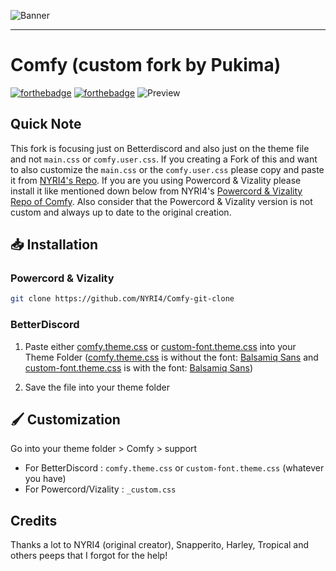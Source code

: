 ![Banner](https://nyri4.github.io/Comfy/assets/banner.png)

---

# Comfy (custom fork by Pukima)
[![forthebadge](https://forthebadge.com/images/badges/built-with-love.svg)](https://forthebadge.com)
[![forthebadge](https://forthebadge.com/images/badges/uses-css.svg)](https://forthebadge.com)
![Preview](https://i.imgur.com/55i49Ch.png)

## Quick Note
This fork is focusing just on Betterdiscord and also just on the theme file and not `main.css` or `comfy.user.css`. If you creating a Fork of this and want to also customize the `main.css` or the `comfy.user.css` please copy and paste it from [NYRI4's Repo](https://github.com/NYRI4/Comfy). If you are you using Powercord & Vizality please install it like mentioned down below from NYRI4's [Powercord & Vizality Repo of Comfy](https://github.com/NYRI4/Comfy-git-clone). Also consider that the Powercord & Vizality version is not custom and always up to date to the original creation.

## 📥 Installation

### Powercord & Vizality

```sh
git clone https://github.com/NYRI4/Comfy-git-clone
```

### BetterDiscord

1. Paste either [comfy.theme.css](https://github.com/Pukimaa/Comfy/blob/master/betterdiscord/comfy.theme.css) or [custom-font.theme.css](https://github.com/Pukimaa/Comfy/blob/master/betterdiscord/custom-font.theme.css) into your Theme Folder ([comfy.theme.css](https://github.com/Pukimaa/Comfy/blob/master/betterdiscord/comfy.theme.css) is without the font: [Balsamiq Sans](https://fonts.google.com/specimen/Balsamiq+Sans?preview.text_type=custom) and [custom-font.theme.css](https://github.com/Pukimaa/Comfy/blob/master/betterdiscord/custom-font.theme.css) is with the font: [Balsamiq Sans](https://fonts.google.com/specimen/Balsamiq+Sans?preview.text_type=custom))

2. Save the file into your theme folder

## 🖌️ Customization
Go into your theme folder > Comfy > support
- For BetterDiscord : `comfy.theme.css` or `custom-font.theme.css` (whatever you have)
- For Powercord/Vizality : `_custom.css`

## Credits

Thanks a lot to NYRI4 (original creator), Snapperito, Harley, Tropical and others peeps that I forgot for the help!
